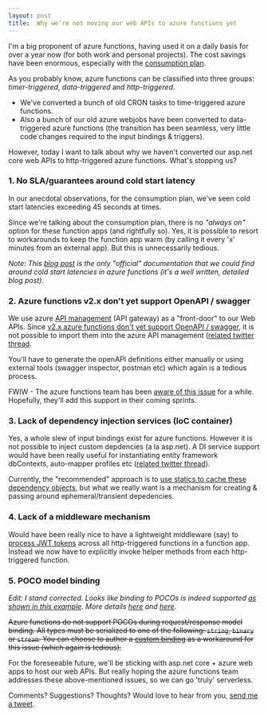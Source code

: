 ```yaml
---
layout: post
title:  Why we're not moving our web APIs to azure functions yet
---
```

I'm a big proponent of azure functions, having used it on a daily basis for over a year now (for both work and personal projects). The cost savings have been enormous, especially with the [consumption plan](https://docs.microsoft.com/en-in/azure/azure-functions/functions-scale#consumption-plan).

As you probably know, azure functions can be classified into three groups: _timer-triggered_, _data-triggered_ and _http-triggered_. 
* We've converted a bunch of old CRON tasks to time-triggered azure functions. 
* Also a bunch of our old azure webjobs have been converted to data-triggered azure functions (the transition has been seamless, very little code changes required to the input bindings & triggers). 

However, today I want to talk about why we haven't converted our asp.net core web APIs to http-triggered azure functions. What's stopping us?

### 1. No SLA/guarantees around cold start latency

In our anecdotal observations, for the consumption plan, we've seen cold start latencies exceeding 45 seconds at times. 

Since we're talking about the consumption plan, there is no _"always on"_ option for these function apps (and rightfully so). Yes, it is possible to resort to workarounds to keep the function app warm (by calling it every 'x' minutes from an external app). But this is unnecessarily tedious. 

_Note: This [blog post](https://blogs.msdn.microsoft.com/appserviceteam/2018/02/07/understanding-serverless-cold-start/) is the only "official" documentation that we could find around cold start latencies in azure functions (it's a well written, detailed blog post)._

### 2. Azure functions v2.x don't yet support OpenAPI / swagger

We use azure [API management](https://docs.microsoft.com/en-in/azure/api-management/) (API gateway) as a "front-door" to our Web APIs. Since 
[v2.x azure functions don't yet support OpenAPI / swagger](https://docs.microsoft.com/en-us/azure/azure-functions/functions-openapi-definition#set-the-functions-runtime-version), it is not possible to import them into the azure API management ([related twitter thread](https://twitter.com/MithunShanbhag/status/1025052593221820417).

You'll have to generate the openAPI definitions either manually or using external tools (swagger inspector, postman etc) which again is a tedious process.

FWIW - The azure functions team has been [aware of this issue](https://github.com/Azure/azure-functions-host/issues/2874) for a while. Hopefully, they'll add this support in their coming sprints.

### 3. Lack of dependency injection services (IoC container)

Yes, a whole slew of input bindings exist for azure functions. However it is not possible to inject custom depdencies (a la asp.net). A DI service support would have been really useful for instantiating entity framework dbContexts, auto-mapper profiles etc ([related twitter thread](https://twitter.com/MithunShanbhag/status/1014808563196166144)). 

Currently, the "recommended" approach is to [use statics to cache these dependency objects](https://docs.microsoft.com/en-us/azure/azure-functions/manage-connections), but what we really want is a mechanism for creating & passing around ephemeral/transient depedencies.

### 4. Lack of a middleware mechanism

Would have been really nice to have a lightweight middleware (say) to [process JWT tokens](https://docs.microsoft.com/en-us/dotnet/api/microsoft.aspnetcore.authentication.jwtbearer?view=aspnetcore-2.2) across all http-triggered functions in a function app. Instead we now have to explicitly invoke helper methods from each http-triggered function. 

### 5. POCO model binding

_Edit: I stand corrected. Looks like binding to POCOs is indeed supported [as shown in this example](https://github.com/Azure-Samples/functions-dotnet-codercards/blob/master/CoderCards/CardGenerator.cs#L47). More details [here](https://github.com/Azure/Azure-Functions/issues/397) and [here](https://github.com/Azure/Azure-Functions/issues/401)._

~~Azure functions do not support POCOs during request/response model binding. All types must be serialized to one of the following: `string`, `binary` or `stream`. You can choose to author a [custom binding](https://github.com/Azure/azure-webjobs-sdk/wiki/Creating-custom-input-and-output-bindings) as a workaround for this issue (which again is tedious).~~


For the foreseeable future, we'll be sticking with asp.net core + azure web apps to host our web APIs. But really hoping the azure functions team addresses these above-mentioned issues, so we can go 'truly' serverless.

Comments? Suggestions? Thoughts? Would love to hear from you, [send me a tweet]({{site.author.twitter}}).